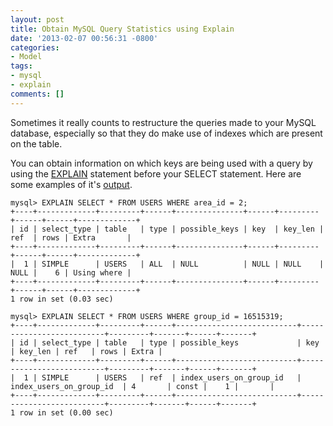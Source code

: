 ```yaml
---
layout: post
title: Obtain MySQL Query Statistics using Explain
date: '2013-02-07 00:56:31 -0800'
categories:
- Model
tags:
- mysql
- explain
comments: []
---
```

Sometimes it really counts to restructure the queries made to your MySQL database, especially so that they do make use of indexes which are present on the table.

You can obtain information on which keys are being used with a query by using the [EXPLAIN](http://dev.mysql.com/doc/refman/5.0/en/explain.html) statement before your SELECT statement. Here are some examples of it's [output](http://dev.mysql.com/doc/refman/5.0/en/explain-output.html).

```
mysql> EXPLAIN SELECT * FROM USERS WHERE area_id = 2;
+----+-------------+---------+------+---------------+------+---------+------+------+-------------+
| id | select_type | table   | type | possible_keys | key  | key_len | ref  | rows | Extra       |
+----+-------------+---------+------+---------------+------+---------+------+------+-------------+
|  1 | SIMPLE      | USERS   | ALL  | NULL          | NULL | NULL    | NULL |    6 | Using where |
+----+-------------+---------+------+---------------+------+---------+------+------+-------------+
1 row in set (0.03 sec)

mysql> EXPLAIN SELECT * FROM USERS WHERE group_id = 16515319;
+----+-------------+---------+------+---------------------------+--------------------------+---------+-------+------+-------+
| id | select_type | table   | type | possible_keys             | key                      | key_len | ref   | rows | Extra |
+----+-------------+---------+------+---------------------------+--------------------------+---------+-------+------+-------+
|  1 | SIMPLE      | USERS   | ref  | index_users_on_group_id   | index_users_on_group_id  | 4       | const |    1 |       |
+----+-------------+---------+------+---------------------------+--------------------------+---------+-------+------+-------+
1 row in set (0.00 sec)
```

